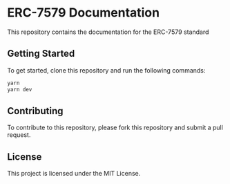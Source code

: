 # ERC-7579 Documentation

This repository contains the documentation for the ERC-7579 standard

## Getting Started

To get started, clone this repository and run the following commands:

```bash
yarn
yarn dev
```

## Contributing

To contribute to this repository, please fork this repository and submit a pull request.

## License

This project is licensed under the MIT License.
